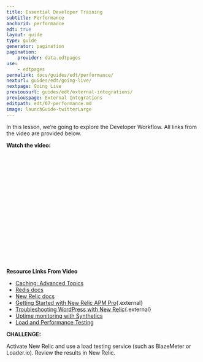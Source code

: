 ```yaml
---
title: Essential Developer Training
subtitle: Performance
anchorid: performance
edt: true
layout: guide
type: guide
generator: pagination
pagination:
    provider: data.edtpages
use:
    - edtpages
permalink: docs/guides/edt/performance/
nexturl: guides/edt/going-live/
nextpage: Going Live
previousurl: guides/edt/external-integrations/
previouspage: External Integrations
editpath: edt/07-performance.md
image: launchGuide-twitterLarge
---
```


In this lesson, we’re going to explore the Developer Workflow.
All links from the video are provided below.

**Watch the video:**

<script src="https://fast.wistia.com/embed/medias/j516r0rj88.jsonp" async></script><script src="https://fast.wistia.com/assets/external/E-v1.js" async></script><div class="wistia_responsive_padding" style="padding:56.25% 0 0 0;position:relative;"><div class="wistia_responsive_wrapper" style="height:100%;left:0;position:absolute;top:0;width:100%;"><div class="wistia_embed wistia_async_j516r0rj88 videoFoam=true" style="height:100%;position:relative;width:100%"><div class="wistia_swatch" style="height:100%;left:0;opacity:0;overflow:hidden;position:absolute;top:0;transition:opacity 200ms;width:100%;"><img src="https://fast.wistia.com/embed/medias/j516r0rj88/swatch" style="filter:blur(5px);height:100%;object-fit:contain;width:100%;" alt="preview of video with a play button" onload="this.parentNode.style.opacity=1;" /></div></div></div></div>


**Resource Links From Video**

 - [Caching: Advanced Topics](/docs/caching-advanced-topics)
 - [Redis docs](/docs/redis)
 - [New Relic docs](/docs/new-relic/)
 - [Getting Started with New Relic APM Pro](https://pantheon.io/blog/getting-started-new-relic-apm-pro){.external}
 - [Troubleshooting WordPress with New Relic](https://pantheon.io/blog/troubleshooting-wordpress-performance-new-relic){.external}
 - [Uptime monitoring with Synthetics](/docs/new-relic/#configure-ping-monitors-for-availability)
 - [Load and Performance Testing](/docs/load-and-performance-testing/)

**CHALLENGE:**

Activate New Relic and use a load testing service (such as BlazeMeter or Loader.io). Review the results in New Relic. 
